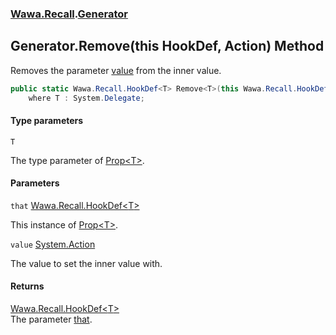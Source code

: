### [Wawa.Recall](Wawa.Recall.md 'Wawa.Recall').[Generator](Generator.md 'Wawa.Recall.Generator')

## Generator.Remove<T>(this HookDef<T>, Action) Method

Removes the parameter [value](Generator.Remove{T}(HookDef{T},Action).md#Wawa.Recall.Generator.Remove_T_(thisWawa.Recall.HookDef_T_,System.Action).value 'Wawa.Recall.Generator.Remove<T>(this Wawa.Recall.HookDef<T>, System.Action).value') from the inner value.

```csharp
public static Wawa.Recall.HookDef<T> Remove<T>(this Wawa.Recall.HookDef<T> that, System.Action? value)
    where T : System.Delegate;
```
#### Type parameters

<a name='Wawa.Recall.Generator.Remove_T_(thisWawa.Recall.HookDef_T_,System.Action).T'></a>

`T`

The type parameter of [Prop&lt;T&gt;](Prop{T}.md 'Wawa.Recall.Prop<T>').
#### Parameters

<a name='Wawa.Recall.Generator.Remove_T_(thisWawa.Recall.HookDef_T_,System.Action).that'></a>

`that` [Wawa.Recall.HookDef&lt;](HookDef{T}.md 'Wawa.Recall.HookDef<T>')[T](Generator.Remove{T}(HookDef{T},Action).md#Wawa.Recall.Generator.Remove_T_(thisWawa.Recall.HookDef_T_,System.Action).T 'Wawa.Recall.Generator.Remove<T>(this Wawa.Recall.HookDef<T>, System.Action).T')[&gt;](HookDef{T}.md 'Wawa.Recall.HookDef<T>')

This instance of [Prop&lt;T&gt;](Prop{T}.md 'Wawa.Recall.Prop<T>').

<a name='Wawa.Recall.Generator.Remove_T_(thisWawa.Recall.HookDef_T_,System.Action).value'></a>

`value` [System.Action](https://docs.microsoft.com/en-us/dotnet/api/System.Action 'System.Action')

The value to set the inner value with.

#### Returns
[Wawa.Recall.HookDef&lt;](HookDef{T}.md 'Wawa.Recall.HookDef<T>')[T](Generator.Remove{T}(HookDef{T},Action).md#Wawa.Recall.Generator.Remove_T_(thisWawa.Recall.HookDef_T_,System.Action).T 'Wawa.Recall.Generator.Remove<T>(this Wawa.Recall.HookDef<T>, System.Action).T')[&gt;](HookDef{T}.md 'Wawa.Recall.HookDef<T>')  
The parameter [that](Generator.Remove{T}(HookDef{T},Action).md#Wawa.Recall.Generator.Remove_T_(thisWawa.Recall.HookDef_T_,System.Action).that 'Wawa.Recall.Generator.Remove<T>(this Wawa.Recall.HookDef<T>, System.Action).that').